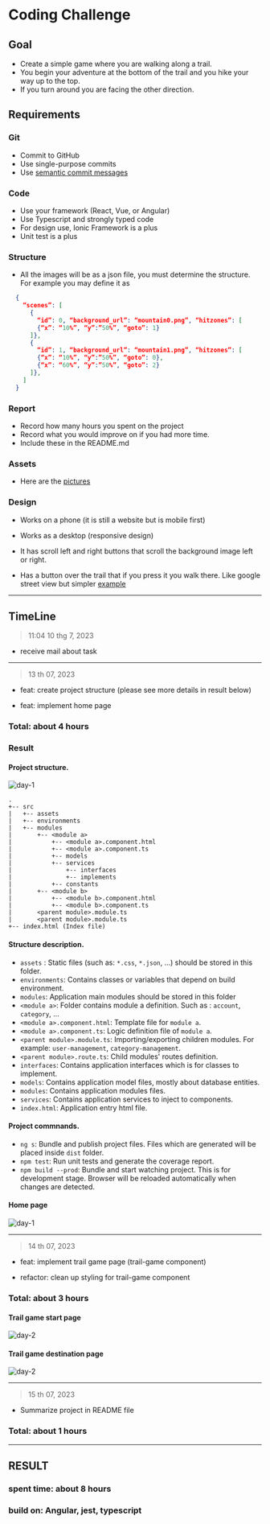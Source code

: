 # Coding Challenge

## Goal
- Create a simple game where you are walking along a trail.
- You begin your adventure at the  bottom of the trail and you hike your way up to the top.
- If you turn around you are facing the  other direction.

## Requirements
### Git

- Commit to GitHub
- Use single-purpose commits
- Use [semantic commit messages](https://gist.github.com/joshbuchea/6f47e86d2510bce28f8e7f42ae84c716)


### Code

- Use your framework (React, Vue, or Angular)
- Use Typescript and strongly typed code
- For design use, Ionic Framework is a plus
- Unit test is a plus

### Structure

- All the images will be as a json file, you must determine the structure. For example you  may define it as
```json
  {
    “scenes”: [
      {
        “id”: 0, “background_url”: “mountain0.png”, “hitzones”: [
        {“x”: “10%”, “y”:”50%”, “goto”: 1}
      ]},
      {
        “id”: 1, “background_url”: “mountain1.png”, “hitzones”: [
        {“x”: “10%”, “y”:”50%”, “goto”: 0},
        {“x”: “60%”, “y”:”50%”, “goto”: 2}
      ]},
    ]
  }
```

### Report

- Record how many hours you spent on the project
- Record what you would improve on if you had more time.
- Include these in the README.md

### Assets

- Here are the [pictures](https://photos.app.goo.gl/ioPLWRSakbctgLkb8)

### Design

- Works on a phone (it is still a website but is mobile first)
-  Works as a desktop (responsive design)
- It has scroll left and right buttons that scroll the background image left or right.

- Has a button over the trail that if you press it you walk there. Like google street view  but simpler
  [example](https://www.google.ca/maps/@49.8741404,-119.3492443,3a,75y,105.46h,77.91t/data=!3m6!1e1!3m4!1sRhiWMCxfgWeF3VOkgJW3rA!2e0!7i13312!8i6656)

---

## TimeLine

> 11:04 10 thg 7, 2023

* receive mail about task 

---

> 13 th 07, 2023

* feat: create project structure (please see more details in result below)

* feat: implement home page

### Total: about 4 hours
### Result
#### Project structure.
![day-1](./docs/project-structure.png)

```
.
+-- src
|   +-- assets
|   +-- environments
|   +-- modules
|       +-- <module a>
|           +-- <module a>.component.html
|           +-- <module a>.component.ts
|           +-- models
|           +-- services
|               +-- interfaces
|               +-- implements
|           +-- constants
|       +-- <module b>
|           +-- <module b>.component.html
|           +-- <module b>.component.ts
|       <parent module>.module.ts
|       <parent module>.module.ts
+-- index.html (Index file)
```
#### Structure description.
- ```assets``` : Static files (such as: ```*.css```, ```*.json```, ...) should be stored in this folder.
- ```environments```: Contains classes or variables that depend on build environment.
- ```modules```: Application main modules should be stored in this folder
- ```<module a>```: Folder contains module a definition. Such as : ```account```, ```category```, ...
- ```<module a>.component.html```: Template file for ```module a```.
- ```<module a>.component.ts```: Logic definition file of ```module a```.
- ```<parent module>.module.ts```: Importing/exporting children modules. For example: ```user-management```, ```category-management```.
- ```<parent module>.route.ts```: Child modules' routes definition.
- ```interfaces```: Contains application interfaces which is for classes to implement.
- ```models```: Contains application model files, mostly about database entities.
- ```modules```: Contains application modules files.
- ```services```: Contains application services to inject to components.
- ```index.html```: Application entry html file.

#### Project commnands.
- `ng s`: Bundle and publish project files. Files which are generated will be placed inside `dist` folder.
- `npm test`: Run unit tests and generate the coverage report.
- `npm build --prod`: Bundle and start watching project. This is for development stage. Browser will be reloaded automatically when changes are detected.

#### Home page
![day-1](./docs/home-page.png)

---

> 14 th 07, 2023

* feat: implement trail game page (trail-game component)

* refactor: clean up styling for trail-game component

### Total: about 3 hours

#### Trail game start page
![day-2](./docs/trail-game-page.png)

#### Trail game destination page
![day-2](./docs/trail-game-page-destination.png)

---
> 15 th 07, 2023
* Summarize project in README file

### Total: about 1 hours

---

## RESULT

### spent time: about 8 hours

### build on: Angular, jest, typescript
